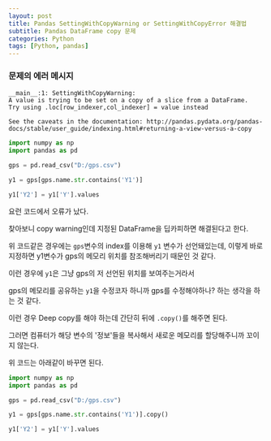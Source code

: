 ```yaml
---
layout: post
title: Pandas SettingWithCopyWarning or SettingWithCopyError 해결법
subtitle: Pandas DataFrame copy 문제
categories: Python
tags: [Python, pandas]
---
```


### 문제의 에러 메시지

```
__main__:1: SettingWithCopyWarning: 
A value is trying to be set on a copy of a slice from a DataFrame.
Try using .loc[row_indexer,col_indexer] = value instead

See the caveats in the documentation: http://pandas.pydata.org/pandas-docs/stable/user_guide/indexing.html#returning-a-view-versus-a-copy
```


```python
import numpy as np
import pandas as pd

gps = pd.read_csv("D:/gps.csv")

y1 = gps[gps.name.str.contains('Y1')]

y1['Y2'] = y1['Y'].values

```

요런 코드에서 오류가 났다.

찾아보니 copy warning인데 지정된 DataFrame을 딥카피하면 해결된다고 한다.

위 코드같은 경우에는 `gps`변수의 index를 이용해 `y1` 변수가 선언돼있는데, 이렇게 바로 지정하면 y1변수가 gps의 메모리 위치를 참조해버리기 때문인 것 같다.

이런 경우에 `y1`은 그냥 gps의 저 선언된 위치를 보여주는거라서

gps의 메모리를 공유하는 `y1`을 수정코자 하니까 gps를 수정해야하나? 하는 생각을 하는 것 같다.

이런 경우 Deep copy를 해야 하는데 간단히 뒤에 `.copy()`를 해주면 된다.

그러면 컴퓨터가 해당 변수의 '정보'들을 복사해서 새로운 메모리를 할당해주니까 꼬이지 않는다.

위 코드는 아래같이 바꾸면 된다.


```python
import numpy as np
import pandas as pd

gps = pd.read_csv("D:/gps.csv")

y1 = gps[gps.name.str.contains('Y1')].copy()

y1['Y2'] = y1['Y'].values

```